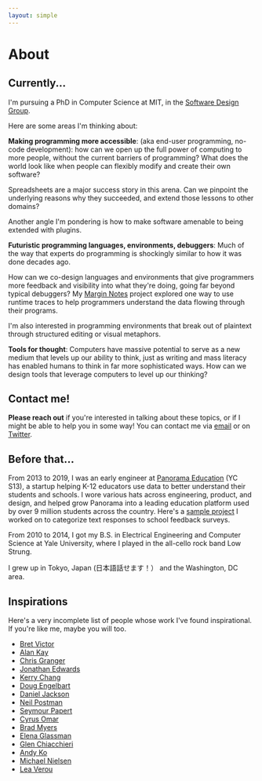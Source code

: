 ```yaml
---
layout: simple
---
```


# About

## Currently...

I'm pursuing a PhD in Computer Science at MIT, in the [Software Design Group](https://sdg.csail.mit.edu/).

Here are some areas I'm thinking about:

**Making programming more accessible**: (aka end-user programming, no-code development): how can we open up the full power of computing to more people, without the current barriers of programming? What does the world look like when people can flexibly modify and create their own software?

Spreadsheets are a major success story in this arena. Can we pinpoint the underlying reasons why they succeeded, and extend those lessons to other domains?

Another angle I'm pondering is how to make software amenable to being extended with plugins.

**Futuristic programming languages, environments, debuggers**: Much of the way that experts do programming is shockingly similar to how it was done decades ago.

How can we co-design languages and environments that give programmers more feedback and visibility into what they're doing, going far beyond typical debuggers? My [Margin Notes](/margin-notes) project explored one way to use runtime traces to help programmers understand the data flowing through their programs.

I'm also interested in programming environments that break out of plaintext through structured editing or visual metaphors.

**Tools for thought**: Computers have massive potential to serve as a new medium that levels up our ability to think, just as writing and mass literacy has enabled humans to think in far more sophisticated ways. How can we design tools that leverage computers to level up our thinking? 

## Contact me!

**Please reach out** if you're interested in talking about these topics, or if I might be able to help you in some way! You can contact me via [email](mailto:gklitt@gmail.com) or on [Twitter](http://www.twitter.com/geoffreylitt).

## Before that...

From 2013 to 2019, I was an early engineer at [Panorama Education](http://www.panoramaed.com) (YC S13), a startup helping K-12 educators use data to better understand their students and schools. I wore various hats across engineering, product, and design, and helped grow Panorama into a leading education platform used by over 9 million students across the country. Here's a [sample project](/projects/free-response-analytics.html) I worked on to categorize text responses to school feedback surveys.

From 2010 to 2014, I got my B.S. in Electrical Engineering and Computer Science at Yale University, where I played in the all-cello rock band Low Strung.

I grew up in Tokyo, Japan (日本語話せます！） and the Washington, DC area. 

## Inspirations

Here's a very incomplete list of people whose work I've found inspirational. If you're like me, maybe you will too.

* [Bret Victor](http://worrydream.com/LearnableProgramming/)
* [Alan Kay](https://www.youtube.com/watch?v=oKg1hTOQXoY&feature=youtu.be)
* [Chris Granger](http://www.chris-granger.com/2014/03/27/toward-a-better-programming/)
* [Jonathan Edwards](https://alarmingdevelopment.org/?p=1145)
* [Kerry Chang](https://www.cs.cmu.edu/~shihpinc/gneiss.html)
* [Doug Engelbart](http://www.dougengelbart.org/content/view/209/448/)
* [Daniel Jackson](http://people.csail.mit.edu/dnj/)
* [Neil Postman](https://en.wikipedia.org/wiki/Amusing_Ourselves_to_Death)
* [Seymour Papert](https://en.wikipedia.org/wiki/Mindstorms_(book))
* [Cyrus Omar](https://hazel.org/)
* [Brad Myers](http://www.cs.cmu.edu/~bam/)
* [Elena Glassman](https://eglassman.github.io/examplore/)
* [Glen Chiacchieri](http://glench.com/LegibleMathematics/)
* [Andy Ko](https://www.cs.cmu.edu/~NatProg/whyline-java.html)
* [Michael Nielsen](https://distill.pub/2017/aia/)
* [Lea Verou](https://mavo.io/)
